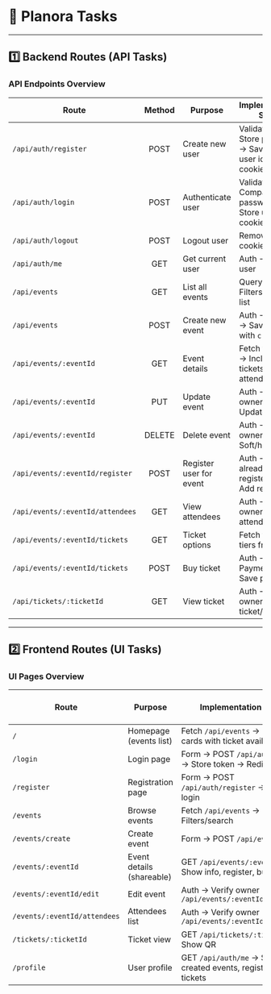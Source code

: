 # 📝 Planora Tasks

---

## 1️⃣ Backend Routes (API Tasks)

### API Endpoints Overview

| **Route**                        | **Method** | **Purpose**             | **Implementation Steps**                                   | **👤 Assigned To** | **✅ Done** |
| -------------------------------- | :--------: | ----------------------- | ---------------------------------------------------------- | :----------------: | :---------: |
| `/api/auth/register`             |    POST    | Create new user         | Validate → Store password → Save → Store user id as cookie |      Emediong      |     ✅      |
| `/api/auth/login`                |    POST    | Authenticate user       | Validate → Compare password → Store user id as cookie      |      Emediong      |     ✅      |
| `/api/auth/logout`               |    POST    | Logout user             | Remove user id cookie                                      |      Emediong      |     ✅      |
| `/api/auth/me`                   |    GET     | Get current user        | Auth → Fetch user                                          |      Emediong      |     ✅      |
| `/api/events`                    |    GET     | List all events         | Query DB → Filters → Return list                           |     Idaraobong     |     ✅      |
| `/api/events`                    |    POST    | Create new event        | Auth → Validate → Save event with `creatorId`              |     Idaraobong     |     ✅      |
| `/api/events/:eventId`           |    GET     | Event details           | Fetch from DB → Include tickets, attendees count           |     Idaraobong     |     ✅      |
| `/api/events/:eventId`           |    PUT     | Update event            | Auth → Verify ownership → Update fields                    |     Idaraobong     |     ✅      |
| `/api/events/:eventId`           |   DELETE   | Delete event            | Auth → Verify ownership → Soft/hard delete                 |     Idaraobong     |     ✅      |
| `/api/events/:eventId/register`  |    POST    | Register user for event | Auth → Check already registered → Add record               |     Ekomobong      |     ✅      |
| `/api/events/:eventId/attendees` |    GET     | View attendees          | Auth → Verify owner → Fetch attendees                      |       Cravey       |     ⬜      |
| `/api/events/:eventId/tickets`   |    GET     | Ticket options          | Fetch ticket tiers from DB                                 |       Cravey       |     ⬜      |
| `/api/events/:eventId/tickets`   |    POST    | Buy ticket              | Auth → Payment → Save purchase                             |        ---         |     ⬜      |
| `/api/tickets/:ticketId`         |    GET     | View ticket             | Auth → Verify owner → Return ticket/QR                     |       Cravey       |     ⬜      |

---

## 2️⃣ Frontend Routes (UI Tasks)

### UI Pages Overview

| **Route**                    | **Purpose**               | **Implementation Steps**                                         | **👤 Assigned To** | **✅ Done** |
| ---------------------------- | ------------------------- | ---------------------------------------------------------------- | :----------------: | :---------: |
| `/`                          | Homepage (events list)    | Fetch `/api/events` → Display cards with ticket availability     |       Davies       |     ✅      |
| `/login`                     | Login page                | Form → POST `/api/auth/login` → Store token → Redirect           |      Kenneth       |     ✅      |
| `/register`                  | Registration page         | Form → POST `/api/auth/register` → Auto-login                    |      Kenneth       |     ✅      |
| `/events`                    | Browse events             | Fetch `/api/events` → Filters/search                             |       Fidel        |     ⬜      |
| `/events/create`             | Create event              | Form → POST `/api/events`                                        |       Davies       |     ✅      |
| `/events/:eventId`           | Event details (shareable) | GET `/api/events/:eventId` → Show info, register, buy tickets    |       Davies       |     ✅      |
| `/events/:eventId/edit`      | Edit event                | Auth → Verify owner → PUT `/api/events/:eventId`                 |     Daniel Aji     |     ✅      |
| `/events/:eventId/attendees` | Attendees list            | Auth → Verify owner → GET `/api/events/:eventId/attendees`       |     Daniel Aji     |     ✅      |
| `/tickets/:ticketId`         | Ticket view               | GET `/api/tickets/:ticketId` → Show QR                           |       Davies       |     ✅      |
| `/profile`                   | User profile              | GET `/api/auth/me` → Show created events, registrations, tickets |     Daniel Aji     |     ✅      |
